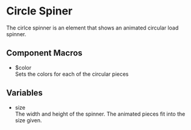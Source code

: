 # Circle Spiner

The cirlce spinner is an element that shows an animated circular load spinner.

## Component Macros
- $color<br />
    Sets the colors for each of the circular pieces

## Variables
- size<br />
    The width and height of the spinner. The animated pieces fit into the size
    given.

[component.md : ../examples/circle-spinner.html :]: #
